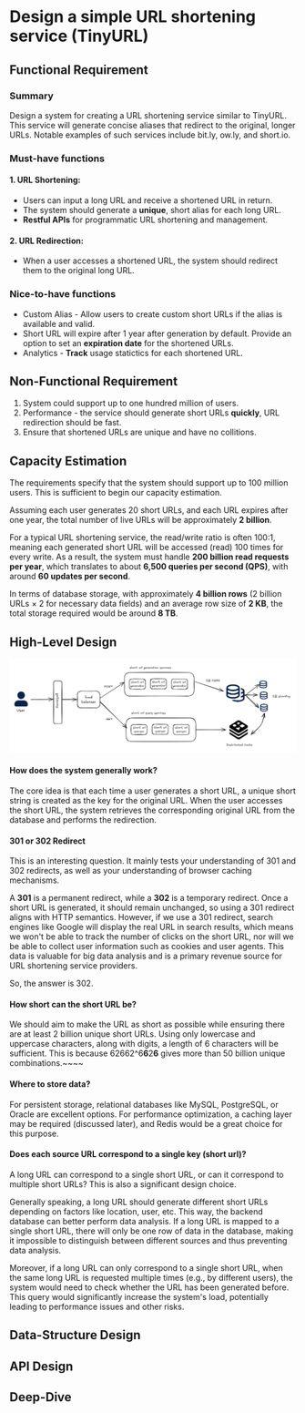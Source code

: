 # Design a simple URL shortening service (TinyURL)

## Functional Requirement

### Summary

Design a system for creating a URL shortening service similar to TinyURL. This service will generate concise aliases that redirect to the original, longer URLs. Notable examples of such services include bit.ly, ow.ly, and short.io.

### Must-have functions

#### 1. URL Shortening:

- Users can input a long URL and receive a shortened URL in return.
- The system should generate a **unique**, short alias for each long URL.
- **Restful APIs** for programmatic URL shortening and management.

#### 2. URL Redirection:

- When a user accesses a shortened URL, the system should redirect them to the original long URL.

### Nice-to-have functions

* Custom Alias - Allow users to create custom short URLs if the alias is available and valid.
* Short URL will expire after 1 year after generation by default. Provide an option to set an **expiration date** for the shortened URLs.
* Analytics - **Track** usage statictics for each shortened URL.

## Non-Functional Requirement

1. System could support up to one hundred million of users.
2. Performance - the service should generate short URLs **quickly**, URL redirection should be fast.
3. Ensure that shortened URLs are unique and have no collitions.

## Capacity Estimation

The requirements specify that the system should support up to 100 million users. This is sufficient to begin our capacity estimation.

Assuming each user generates 20 short URLs, and each URL expires after one year, the total number of live URLs will be approximately **2 billion**.

For a typical URL shortening service, the read/write ratio is often 100:1, meaning each generated short URL will be accessed (read) 100 times for every write. As a result, the system must handle **200 billion read requests per year**, which translates to about **6,500 queries per second (QPS)**, with around **60 updates per second**.

In terms of database storage, with approximately **4 billion rows** (2 billion URLs × 2 for necessary data fields) and an average row size of **2 KB**, the total storage required would be around **8 TB**.

## High-Level Design

![20241119_165631.png](assets/2024-11-19_165631.png)

#### How does the system generally work?

The core idea is that each time a user generates a short URL, a unique short string is created as the key for the original URL. When the user accesses the short URL, the system retrieves the corresponding original URL from the database and performs the redirection.

#### 301 or 302 Redirect

This is an interesting question. It mainly tests your understanding of 301 and 302 redirects, as well as your understanding of browser caching mechanisms.

A **301** is a permanent redirect, while a **302** is a temporary redirect. Once a short URL is generated, it should remain unchanged, so using a 301 redirect aligns with HTTP semantics. However, if we use a 301 redirect, search engines like Google will display the real URL in search results, which means we won't be able to track the number of clicks on the short URL, nor will we be able to collect user information such as cookies and user agents. This data is valuable for big data analysis and is a primary revenue source for URL shortening service providers.

So, the answer is 302.

#### How short can the short URL be?

We should aim to make the URL as short as possible while ensuring there are at least 2 billion unique short URLs. Using only lowercase and uppercase characters, along with digits, a length of 6 characters will be sufficient. This is because 62662^6**6**2**6** gives more than 50 billion unique combinations.~~~~

#### Where to store data?

For persistent storage, relational databases like MySQL, PostgreSQL, or Oracle are excellent options. For performance optimization, a caching layer may be required (discussed later), and Redis would be a great choice for this purpose.

#### Does each source URL correspond to a single key (short url)?

A long URL can correspond to a single short URL, or can it correspond to multiple short URLs? This is also a significant design choice.

Generally speaking, a long URL should generate different short URLs depending on factors like location, user, etc. This way, the backend database can better perform data analysis. If a long URL is mapped to a single short URL, there will only be one row of data in the database, making it impossible to distinguish between different sources and thus preventing data analysis.

Moreover, if a long URL can only correspond to a single short URL, when the same long URL is requested multiple times (e.g., by different users), the system would need to check whether the URL has been generated before. This query would significantly increase the system's load, potentially leading to performance issues and other risks.

## Data-Structure Design

## API Design

## Deep-Dive

